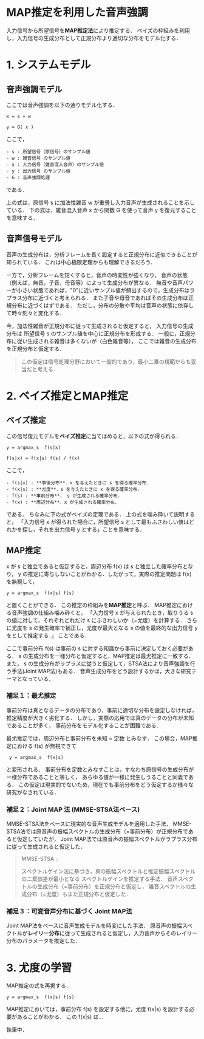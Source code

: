 # MAP推定を利用した音声強調

入力信号から所望信号を**MAP推定法**により推定する．
ベイズの枠組みを利用し，入力信号の生成分布として正規分布より適切な分布をモデル化する．


# 1. システムモデル

## 音声強調モデル
 ここでは音声強調を以下の通りモデル化する．

    x = s + w

    y = G( x )

ここで，

    - s : 所望信号（原信号）のサンプル値
    - w : 雑音信号 のサンプル値
    - x : 入力信号（雑音混入音声）のサンプル値
    - y : 出力信号 のサンプル値
    - G : 音声強調処理
である．

上の式は，原信号 s に加法性雑音 w が重畳し入力音声が生成されることを示している．
下の式は，雑音混入音声 x から関数 G を使って音声 y を復元することを意味する．

## 音声信号モデル

音声の生成分布は，分析フレームを長く設定すると正規分布に近似できることが知られている．
これは中心極限定理からも理解できるだろう．

一方で，分析フレームを短くすると，音声の時変性が強くなり，
音声の状態（例えば，無音，子音，母音等）によって生成分布が異なる．
無音や音声パワーが小さい状態であれば，"0"に近いサンプル値が頻出するので，生成分布はラプラス分布に近づくと考えられる．
また子音や母音であればその生成分布は正規分布に近づくはずである．
ただし，分布の分散や平均は音声の状態に依存して時々刻々と変化する．

今，加法性雑音が正規分布に従って生成されると仮定すると，
入力信号の生成分布は 所望信号 s のサンプル値を中心に正規分布を形成する．
一般に，正規分布に従い生成される雑音は多くないが（白色雑音等），
ここでは雑音の生成分布を正規分布と仮定する．

> この仮定は信号処理分野において一般的であり，最小二乗の規範からも妥当だと考える．


# 2. ベイズ推定とMAP推定

## ベイズ推定
この信号復元モデルを**ベイズ推定**に当てはめると，以下の式が得られる．

    y = argmax_s  f(s|x)

    f(s|x) = f(x|s) f(s) / f(x)

ここで，

    - f(s|x) : **事後分布**．x を与えたときに s を得る確率分布．
    - f(x|s) : **尤度**．s を与えたときに x を得る確率分布．
    - f(s) : **事前分布**． s が生成される確率分布．
    - f(x) : **周辺分布**．x が生成される確率分布．

である．
ちなみに下の式がベイズの定理である．
上の式を噛み砕いて説明すると，
「入力信号 x が得られた場合に，所望信号 s として最もふさわしい値はどれかを探し，それを出力信号 y とする」ことを意味する．

## MAP推定

 x が  s と独立であると仮定すると，周辺分布 f(x) は s と独立した確率分布となり，
 y の推定に寄与しないことがわかる．したがって，実際の推定問題は f(x) を無視して，
 
    y = argmax_s  f(x|s) f(s)

と置くことができる．
この推定の枠組みを**MAP推定**と呼ぶ．
MAP推定における音声強調の仕組み噛み砕くと，
「入力信号 x が与えられたとき，取りうる s の値に対して，それぞれどれだけ s にふさわしいか（=尤度）を計算する．
さらに尤度を s の発生確率で補正し，尤度が最大となる s の値を最終的な出力信号 y をとして推定する．」
ことである．

ここで事前分布 f(s) は事前の s に対する知識から事前に決定しておく必要がある．
s の生成分布を一様分布と仮定すると，MAP推定は最尤推定に一致する．
また， s の生成分布がラプラスに従うと仮定して，STSA法により音声強調を行う手法(Joint MAP法)もある．
音声生成分布をどう設計するかは，大きな研究テーマとなっている．

### 補足１：最尤推定

事前分布は真となるデータの分布であり，事前に適切な分布を設定しなければ，推定精度が大きく劣化する．
しかし，実際の応用では真のデータの分布が未知であることが多く，
事前分布をモデル化することが困難である．

最尤推定では，周辺分布と事前分布を未知 = 定数 とみなす．
この場合，MAP推定における f(s) が無視できて

     y = argmax_s  f(x|s)
 
と変形される．
事前分布を定数とみなすことは，すなわち原信号の生成分布が一様分布であることと等しく，
あらゆる値が一様に発生しうることと同義である．
この仮定は現実的でないため，現在でも事前分布をどう仮定するか様々な研究がなされている．

### 補足２：Joint MAP 法 (MMSE-STSA法ベース)

MMSE-STSA法をベースに現実的な音声生成モデルを適用した手法．
MMSE-STSA法では原音声の振幅スペクトルの生成分布（=事前分布）が正規分布であると仮定していたが，
Joint MAP法では原音声の振幅スペクトルがラプラス分布に従って生成されると仮定した．
 
> MMSE-STSA : 
>
> スペクトルゲイン法に基づき，真の振幅スペクトルと推定振幅スペクトルの二乗誤差が最小となる
> スペクトルゲインを推定する手法．
> 音声スペクトルの生成分布（=事前分布）を正規分布と仮定し，
> 雑音スペクトルの生成分布（=尤度）もまた正規分布と仮定した．


### 補足３：可変音声分布に基づく Joint MAP法


Joint MAP法をベースに音声生成モデルを時変にした手法．
原音声の振幅スペクトルが**レイリー分布**に従って生成されると仮定し，入力音声からそのレイリー分布のパラメータを推定した．


# 3. 尤度の学習

MAP推定の式を再掲する．

    y = argmax_s  f(x|s) f(s)
    
    
MAP推定においては，事前分布 f(s) を設定する他に，尤度 f(x|s) を設計する必要があることがわかる．
この f(x|s) は...

執筆中．
